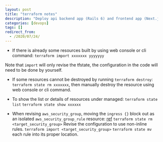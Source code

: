 ```yaml
---
layout: post
title: "terraform notes"
description: "Deploy api backend app (Rails 6) and frontend app (Next.js + React.js + TypeScript) to AWS ECS"
categories: [devops]
tags: []
redirect_from:
  - /2020/07/24/
---
```


- If there is already some resources built by using web console or cli command:
`terraform import xxxxxxx yyyyyyy`

Note that `import` will only revise the tfstate, the configuration in the code will need to be done by yourself.

- If some resources cannot be destroyed by running `terraform destroy`:
`terraform state rm xxxxxxx`, then manually destroy the resource using web console or cli command.

- To show the list or details of resources under managed:
`terraform state list`
`terraform state show xxxxxx`

- When revising `aws_security_group`, moving the `ingress {}` block out as an isolated `aws_security_group_rule` resource:
[ref](https://github.com/hashicorp/terraform/pull/2376)
`terraform state rm <target_security_group>`
Revise the configuration to use non-inline rules.
`terraform import <target_security_group>`
`terraform state mv` each rule into its proper location.
